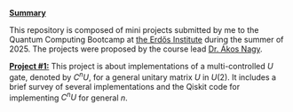 **<ins> Summary </ins>**

This repository is composed of mini projects submitted by me to the Quantum Computing Bootcamp at [the Erdős Institute](https://www.erdosinstitute.org/) during the summer of 2025. The projects were proposed by the course lead [Dr. Ákos Nagy](https://akosnagy.com/). 

**<ins> Project #1:</ins>** This project is about implementations of a multi-controlled $U$ gate, denoted by $C^n U$, for a general unitary matrix $U$ in $U(2).$ It includes a brief survey of several implementations and the Qiskit code for implementing $C^n U$ for general $n$. 
